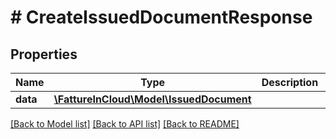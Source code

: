# # CreateIssuedDocumentResponse

## Properties

Name | Type | Description | Notes
------------ | ------------- | ------------- | -------------
**data** | [**\FattureInCloud\Model\IssuedDocument**](IssuedDocument.md) |  | [optional]

[[Back to Model list]](../../README.md#models) [[Back to API list]](../../README.md#endpoints) [[Back to README]](../../README.md)
